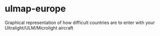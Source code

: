 # ulmap-europe
Graphical representation of how difficult countries are to enter with your Ultralight/ULM/Microlight aircraft
